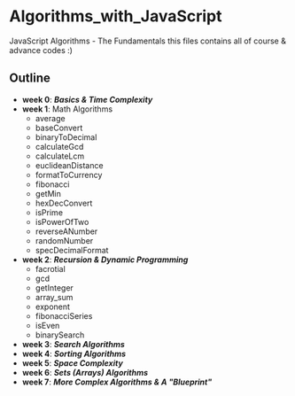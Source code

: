 # Algorithms_with_JavaScript
JavaScript Algorithms - The Fundamentals
this files contains all of course & advance codes :)

## Outline
- **week 0**: ***Basics & Time Complexity***
- **week 1**: Math Algorithms
  - average
  - baseConvert
  - binaryToDecimal
  - calculateGcd
  - calculateLcm
  - euclideanDistance
  - formatToCurrency
  - fibonacci
  - getMin
  - hexDecConvert
  - isPrime
  - isPowerOfTwo
  - reverseANumber
  - randomNumber
  - specDecimalFormat
- **week 2**: ***Recursion & Dynamic Programming***
  - facrotial
  - gcd
  - getInteger
  - array_sum
  - exponent
  - fibonacciSeries
  - isEven
  - binarySearch
- **week 3**: ***Search Algorithms***
- **week 4**: ***Sorting Algorithms***
- **week 5**: ***Space Complexity***
- **week 6**: ***Sets (Arrays) Algorithms***
- **week 7**: ***More Complex Algorithms & A "Blueprint"***
